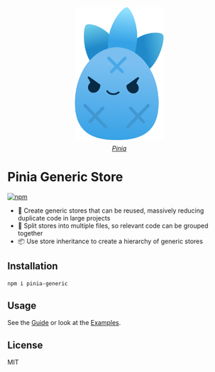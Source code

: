 <!-- flex center the image and text below each other-->
<p align="center" style="display: flex; flex-direction: column; align-items: center; gap: 10px;">
  <img src="./docs/public/pinia-generic.svg" alt="pinia-generic" width="200"/>
  <a href="https://github.com/vuejs/pinia">
    <i>Pinia</i>
  </a>
</p>

# Pinia Generic Store

[![npm](https://img.shields.io/npm/v/pinia-generic?color=blue)](https://www.npmjs.com/package/pinia-generic)

- 🧩 Create generic stores that can be reused, massively reducing duplicate code in large projects
- 📁 Split stores into multiple files, so relevant code can be grouped together
- 📦 Use store inheritance to create a hierarchy of generic stores

## Installation

```bash
npm i pinia-generic
```

## Usage

See the [Guide](https://rettend.github.io/pinia-generic/guide/getting-started) or look at the [Examples](https://rettend.github.io/pinia-generic/examples/basic).

## License

MIT
